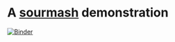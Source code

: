 # A [sourmash](https://sourmash.rtfd.io) demonstration

[![Binder](https://mybinder.org/badge.svg)](https://mybinder.org/v2/gh/ctb/2017-sourmash-binder-demo/master?filepath=index.ipynb)
